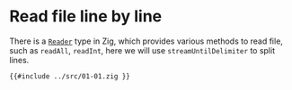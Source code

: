 # Read file line by line

There is a [`Reader`] type in Zig, which provides various methods to read file, such as `readAll`, `readInt`, here we will use `streamUntilDelimiter` to split lines.

```zig
{{#include ../src/01-01.zig }}
```

[`reader`]: https://ziglang.org/documentation/0.11.0/std/#A;std:io.Reader
